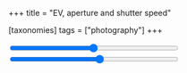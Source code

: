 +++
title = "EV, aperture and shutter speed"

[taxonomies]
tags = ["photography"]
+++
<!-- markdownlint-disable MD033 MD041 -->

<div align="center">
  <input type="range" min=1 max=100 value=50 class="slider" id="myRange">
  <span id="rangeOutput" class="slider_display">
</div>

<div align="center">
  <input type="range" min="-10" max="20" value="6" class="slider" id="evShutter">
  <span id="evShutterWindow" class="slider_display">
</div>

<script>
  var slider = document.getElementById("myRange");
  var output = document.getElementById("rangeOutput");
  output.innerHTML = slider.value; // Display the default slider value

  // Update the current slider value (each time you drag the slider handle)
  slider.oninput = function() {
    output.innerHTML = this.value + '%';
  }

  var evShutter = document.getElementById("evShutter");
  var evShutterOutput = document.getElementById("evShutterWindow");
  evShutterOutput.innerHTML = evShutter.value;

  evShutter.oninput = function() {
    evShutterOutput.innerHTML = this.value + 's';
  }

  // document.addEventListener("DOMContentLoaded", function () {
  //   slider.textContent = slider.value + 'asdads%';
  // })

</script>

<style type="text/css" rel="stylesheet">
  input.slider {
    width: 60%;
    /* margin-right: 10px; */
    float: left;

    /* justify-content: space-around; */
  }

  span.slider_display {
    /* margin-left: 10px; */
    float: right;
  }
</style>

<!-- </div> -->

